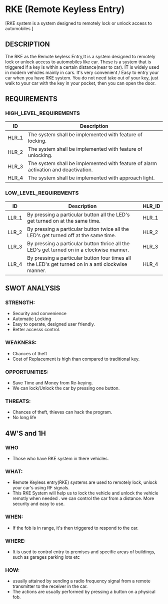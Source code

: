 # RKE (Remote Keyless Entry)
[RKE system is a system designed to remotely lock or unlock access to automobiles ]
## DESCRIPTION 
The RKE as the Remote keyless Entry,It is a system designed to remotely lock or unlock access to automobiles like car. These is a system that is triggered if a key is within a certain distance(near to car). IT is widely used in modern vehicles mainly in cars. It's very  convenient / Easy to entry your car when you have RKE system. You do not need take out of your key,  just walk to your car with the key in your pocket, then you can open the door.

## REQUIREMENTS
### HIGH_LEVEL_REQUIREMENTS
|ID|Description|
|-|-|
|HLR_1|The system shall be implemented with feature of locking.|
|HLR_2|The system shall be implemented with feature of unlocking. |
|HLR_3|The system shall be implemented with feature of alarm activation and deactivation.|
|HLR_4|The system shall be implemented with approach light.|

### LOW_LEVEL_REQUIREMENTS
|ID|Description|HLR_ID|
|-|-|-|
|LLR_1|By pressing a particular button all the LED's get turned on at the same time.|HLR_1|
|LLR_2|By pressing a particular button twice all the LED's get turned off at the same time.|HLR_2|
|LLR_3|By pressing a particular button thrice all the LED's get turned on in a clockwise manner.|HLR_3|
|LLR_4|By pressing a particular button four times all the LED's get turned on in a anti clockwise manner.|HLR_4|

## SWOT ANALYSIS
### STRENGTH:
* Security and convenience
* Automatic Locking
* Easy to operate, designed user friendly.
* Better accesss control.
### WEAKNESS:
* Chances of theft
* Cost of Replacement is high than compared to traditional key.
### OPPORTUNITIES:
* Save Time and Money from Re-keying.
* We can lock/Unlock the car by pressing one button.
### THREATS:
* Chances of theft, thieves can hack the program.
* No long life

## 4W'S and 1H
### WHO
* Those who have RKE system in there vehicles.
### WHAT:
* Remote Keyless entry(RKE) systems are used to remotely lock, unlock  your car's  using RF signals.
* This RKE System will help us to lock the vehicle and unlock the vehicle remotly when needed . we can control the car from a distance. More security and easy to use.
### WHEN:
* If the fob is in range, it's then triggered to respond to the car.
### WHERE:
* It is used to control entry to premises and specific areas of buildings, such as garages parking lots etc
### HOW:
* usually attained by sending a radio frequency signal from a remote transmitter to the receiver in the car.
* The actions are usually performed by pressing a button on a physical fob.

